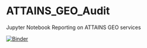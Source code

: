 # ATTAINS_GEO_Audit
Jupyter Notebook Reporting on ATTAINS GEO services

[![Binder](https://mybinder.org/badge_logo.svg)](https://mybinder.org/v2/gh/pauldzy/ATTAINS_GEO_Audit/master)
